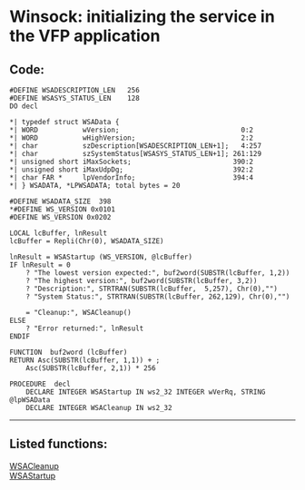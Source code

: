 <link rel="stylesheet" type="text/css" href="../css/win32api.css">  
<link rel="stylesheet" href="https://cdnjs.cloudflare.com/ajax/libs/font-awesome/4.7.0/css/font-awesome.min.css">

# Winsock: initializing the service in the VFP application

## Code:
```foxpro  
#DEFINE WSADESCRIPTION_LEN   256
#DEFINE WSASYS_STATUS_LEN    128
DO decl

*| typedef struct WSAData {
*| WORD           wVersion;                              0:2
*| WORD           wHighVersion;                          2:2
*| char           szDescription[WSADESCRIPTION_LEN+1];   4:257
*| char           szSystemStatus[WSASYS_STATUS_LEN+1]; 261:129
*| unsigned short iMaxSockets;                         390:2
*| unsigned short iMaxUdpDg;                           392:2
*| char FAR *     lpVendorInfo;                        394:4
*| } WSADATA, *LPWSADATA; total bytes = 20

#DEFINE WSADATA_SIZE  398
*#DEFINE WS_VERSION 0x0101
#DEFINE WS_VERSION 0x0202

LOCAL lcBuffer, lnResult
lcBuffer = Repli(Chr(0), WSADATA_SIZE)

lnResult = WSAStartup (WS_VERSION, @lcBuffer)
IF lnResult = 0
	? "The lowest version expected:", buf2word(SUBSTR(lcBuffer, 1,2))
	? "The highest version:", buf2word(SUBSTR(lcBuffer, 3,2))
	? "Description:", STRTRAN(SUBSTR(lcBuffer,  5,257), Chr(0),"")
	? "System Status:", STRTRAN(SUBSTR(lcBuffer, 262,129), Chr(0),"")
	
	= "Cleanup:", WSACleanup()
ELSE
	? "Error returned:", lnResult
ENDIF

FUNCTION  buf2word (lcBuffer)
RETURN Asc(SUBSTR(lcBuffer, 1,1)) + ;
	Asc(SUBSTR(lcBuffer, 2,1)) * 256

PROCEDURE  decl
	DECLARE INTEGER WSAStartup IN ws2_32 INTEGER wVerRq, STRING @lpWSAData
	DECLARE INTEGER WSACleanup IN ws2_32  
```  
***  


## Listed functions:
[WSACleanup](../libraries/ws2_32/WSACleanup.md)  
[WSAStartup](../libraries/ws2_32/WSAStartup.md)  
